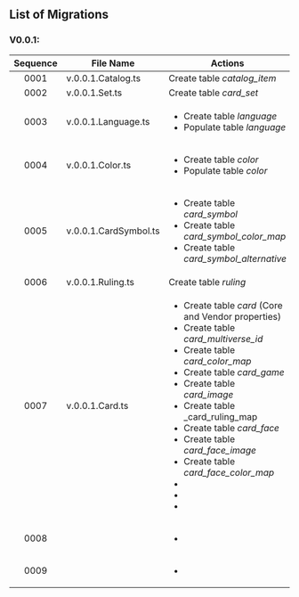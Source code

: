 ## List of Migrations
### V0.0.1:
| Sequence | File Name | Actions |
| :------: | --------- | ------- |
| 0001 | v.0.0.1.Catalog.ts | Create table _catalog_item_|
| 0002 | v.0.0.1.Set.ts| Create table _card_set_|
| 0003 | v.0.0.1.Language.ts| <ul><li>Create table _language_</li><li>Populate table _language_</li></ul>|
| 0004 | v.0.0.1.Color.ts| <ul><li>Create table _color_</li><li>Populate table _color_</li></ul>|
| 0005 | v.0.0.1.CardSymbol.ts| <ul><li>Create table _card_symbol_</li><li>Create table _card_symbol_color_map_</li><li>Create table _card_symbol_alternative_</li></ul>|
| 0006 | v.0.0.1.Ruling.ts| Create table _ruling_</li>|
| 0007 | v.0.0.1.Card.ts | <ul><li>Create table _card_ (Core and Vendor properties)</li><li>Create table _card_multiverse_id_</li><li>Create table _card_color_map_</li><li>Create table _card_game_</li><li>Create table _card_image_</li><li>Create table _card_ruling_map</li><li>Create table _card_face_</li><li>Create table _card_face_image_</li><li>Create table _card_face_color_map_</li><li></li><li></li><li></li></ul>|
| 0008 | |<ul><li></li></ul>|
| 0009 | |<ul><li></li></ul>|
